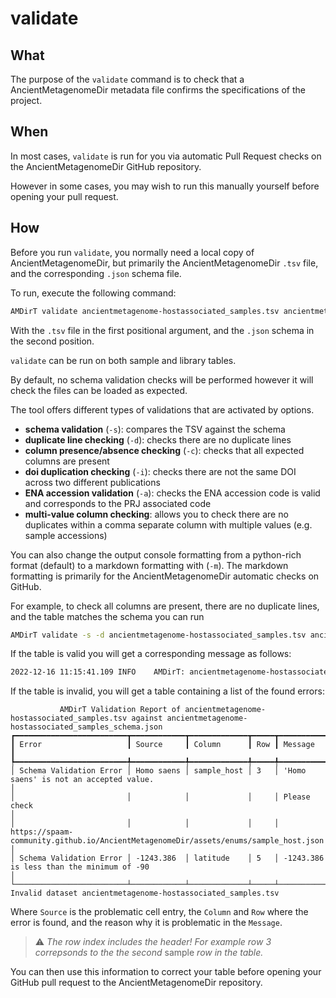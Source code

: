 # validate

## What

The purpose of the `validate` command is to check that a AncientMetagenomeDir metadata file confirms the specifications of the project.

## When

In most cases, `validate` is run for you via automatic Pull Request checks on the AncientMetagenomeDir GitHub repository.

However in some cases, you may wish to run this manually yourself before opening your pull request.

## How

Before you run `validate`, you normally need a local copy of AncientMetagenomeDir, but primarily the AncientMetagenomeDir `.tsv` file, and the corresponding `.json` schema file.

To run, execute the following command:

```bash
AMDirT validate ancientmetagenome-hostassociated_samples.tsv ancientmetagenome-hostassociated_samples_schema.json
```

With the `.tsv` file in the first positional argument, and the `.json` schema in the second position.

`validate` can be run on both sample and library tables.

By default, no schema validation checks will be performed however it will check the files can be loaded as expected.

The tool offers different types of validations that are activated by options.

- **schema validation** (`-s`): compares the TSV against the schema
- **duplicate line checking** (`-d`): checks there are no duplicate lines
- **column presence/absence checking** (`-c`): checks that all expected columns are present
- **doi duplication checking** (`-i`): checks there are not the same DOI across two different publications
- **ENA accession validation** (`-a`): checks the ENA accession code is valid and corresponds to the PRJ associated code
- **multi-value column checking**: allows you to check there are no duplicates within a comma separate column with multiple values (e.g. sample accessions)

You can also change the output console formatting from a python-rich format (default) to a markdown formatting with (`-m`). The markdown formatting is primarily for the AncientMetagenomeDir automatic checks on GitHub.

For example, to check all columns are present, there are no duplicate lines, and the table matches the schema you can run

```bash
AMDirT validate -s -d ancientmetagenome-hostassociated_samples.tsv ancientmetagenome-hostassociated_samples_schema.json
```

If the table is valid you will get a corresponding message as follows:

```bash
2022-12-16 11:15:41.109 INFO    AMDirT: ancientmetagenome-hostassociated_samples.tsv is valid
```

If the table is invalid, you will get a table containing a list of the found errors:

```text
           AMDirT Validation Report of ancientmetagenome-hostassociated_samples.tsv against ancientmetagenome-hostassociated_samples_schema.json
┏━━━━━━━━━━━━━━━━━━━━━━━━━┳━━━━━━━━━━━━┳━━━━━━━━━━━━━┳━━━━━┳━━━━━━━━━━━━━━━━━━━━━━━━━━━━━━━━━━━━━━━━━━━━━━━━━━━━━━━━━━━━━━━━━━━━━━━━━━━━━━━━━━━━━━━━━━━━━━━┓
┃ Error                   ┃ Source     ┃ Column      ┃ Row ┃ Message                                                                                       ┃
┡━━━━━━━━━━━━━━━━━━━━━━━━━╇━━━━━━━━━━━━╇━━━━━━━━━━━━━╇━━━━━╇━━━━━━━━━━━━━━━━━━━━━━━━━━━━━━━━━━━━━━━━━━━━━━━━━━━━━━━━━━━━━━━━━━━━━━━━━━━━━━━━━━━━━━━━━━━━━━━┩
│ Schema Validation Error │ Homo saens │ sample_host │ 3   │ 'Homo saens' is not an accepted value.                                                        │
│                         │            │             │     │ Please check                                                                                  │
│                         │            │             │     │ https://spaam-community.github.io/AncientMetagenomeDir/assets/enums/sample_host.json          │
│ Schema Validation Error │ -1243.386  │ latitude    │ 5   │ -1243.386 is less than the minimum of -90                                                     │
└─────────────────────────┴────────────┴─────────────┴─────┴───────────────────────────────────────────────────────────────────────────────────────────────┘
Invalid dataset ancientmetagenome-hostassociated_samples.tsv
```

Where `Source` is the problematic cell entry, the `Column` and `Row` where the error is found, and the reason why it is problematic in the `Message`.

> ⚠️ _The row index includes the header! For example row 3 correpsonds to the the second_ sample _row in the table._

You can then use this information to correct your table before opening your GitHub pull request to the AncientMetagenomeDir repository.
